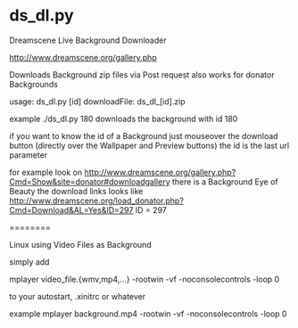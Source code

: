 ds_dl.py
========

Dreamscene Live Background Downloader

http://www.dreamscene.org/gallery.php

Downloads Background zip files via Post request
also works for donator Backgrounds

usage: ds_dl.py [id]
downloadFile: ds_dl_[id].zip

example ./ds_dl.py 180
downloads the background with id 180

if you want to know the id of a Background
just mouseover the download button (directly over the Wallpaper and Preview buttons)
the id is the last url parameter

for example
look on 
http://www.dreamscene.org/gallery.php?Cmd=Show&site=donator#downloadgallery
there is a Background Eye of Beauty
the download links looks like
http://www.dreamscene.org/load_donator.php?Cmd=Download&AL=Yes&ID=297
ID = 297


========

Linux using Video Files as Background

simply add 

mplayer video_file.{wmv,mp4,...} -rootwin -vf -noconsolecontrols -loop 0

to your autostart, .xinitrc or whatever

example mplayer background.mp4 -rootwin -vf -noconsolecontrols -loop 0
